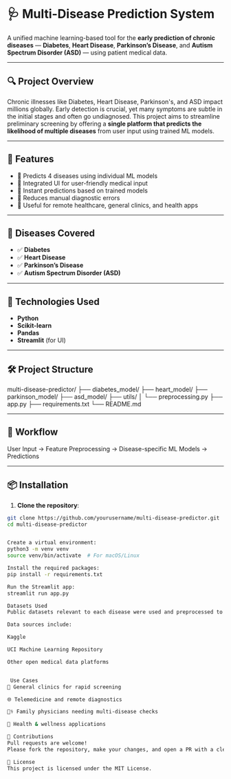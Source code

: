 # 🩺 Multi-Disease Prediction System

A unified machine learning-based tool for the **early prediction of chronic diseases** — **Diabetes**, **Heart Disease**, **Parkinson’s Disease**, and **Autism Spectrum Disorder (ASD)** — using patient medical data.

---

## 🔍 Project Overview

Chronic illnesses like Diabetes, Heart Disease, Parkinson's, and ASD impact millions globally. Early detection is crucial, yet many symptoms are subtle in the initial stages and often go undiagnosed. This project aims to streamline preliminary screening by offering a **single platform that predicts the likelihood of multiple diseases** from user input using trained ML models.

---

## 🚀 Features

- 🔹 Predicts 4 diseases using individual ML models
- 🔹 Integrated UI for user-friendly medical input
- 🔹 Instant predictions based on trained models
- 🔹 Reduces manual diagnostic errors
- 🔹 Useful for remote healthcare, general clinics, and health apps

---

## 🏥 Diseases Covered

- ✅ **Diabetes**
- ✅ **Heart Disease**
- ✅ **Parkinson’s Disease**
- ✅ **Autism Spectrum Disorder (ASD)**

---

## 🧠 Technologies Used

- **Python**
- **Scikit-learn**
- **Pandas**
- **Streamlit** (for UI)

---

## 🛠️ Project Structure

multi-disease-predictor/
├── diabetes_model/
├── heart_model/
├── parkinson_model/
├── asd_model/
├── utils/
│ └── preprocessing.py
├── app.py
├── requirements.txt
└── README.md


---

## 🔄 Workflow

User Input → Feature Preprocessing → Disease-specific ML Models → Predictions


---

## 📦 Installation

1. **Clone the repository**:
```bash
git clone https://github.com/yourusername/multi-disease-predictor.git
cd multi-disease-predictor


Create a virtual environment:
python3 -m venv venv
source venv/bin/activate  # For macOS/Linux

Install the required packages:
pip install -r requirements.txt

Run the Streamlit app:
streamlit run app.py

Datasets Used
Public datasets relevant to each disease were used and preprocessed to train the ML models.

Data sources include:

Kaggle

UCI Machine Learning Repository

Other open medical data platforms


 Use Cases
🏥 General clinics for rapid screening

🌐 Telemedicine and remote diagnostics

👨‍⚕️ Family physicians needing multi-disease checks

📱 Health & wellness applications

🙌 Contributions
Pull requests are welcome!
Please fork the repository, make your changes, and open a PR with a clear description.

📃 License
This project is licensed under the MIT License.






